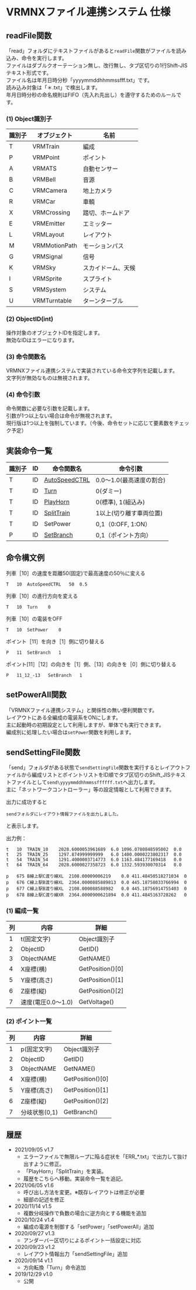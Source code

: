 # VRMNXファイル連携システム 仕様

## readFile関数
「read」フォルダにテキストファイルがあると`readFile`関数がファイルを読み込み、命令を実行します。  
ファイルはダブルクオーテーション無し、改行無し、タブ区切りの1行Shift-JISテキスト形式です。  
ファイル名は年月日時分秒「yyyymmddhhmmssfff.txt」です。  
読み込み対象は「＊.txt」で検出します。  
年月日時分秒の命名規則はFIFO（先入れ先出し）を遵守するためのルールです。  

### (1) Object識別子
| 識別子 | オブジェクト | 名前 |
| ------ | ---- | ---- |
| T | VRMTrain  | 編成 |
| P | VRMPoint  | ポイント |
| A | VRMATS    | 自動センサー |
| B | VRMBell   | 音源 |
| C | VRMCamera | 地上カメラ |
| R | VRMCar    | 車輌 |
| X | VRMCrossing   | 踏切、ホームドア |
| E | VRMEmitter    | エミッター |
| L | VRMLayout     | レイアウト |
| M | VRMMotionPath | モーションパス |
| G | VRMSignal | 信号 |
| K | VRMSky    | スカイドーム、天候 |
| I | VRMSprite | スプライト |
| S | VRMSystem | システム |
| U | VRMTurntable  | ターンターブル |

### (2) ObjectID(int)
操作対象のオブジェクトIDを指定します。  
無効なIDはエラーになります。  

### (3) 命令関数名
VRMNXファイル連携システムで実装されている命令文字列を記載します。  
文字列が無効なものは無視されます。

### (4) 命令引数
命令関数に必要な引数を記載します。  
引数が1つ以上ない場合は命令が無視されます。  
現行版は1つ以上を強制しています。（今後、命令セットに応じて要素数をチェック予定）

## 実装命令一覧
|識別子|ID|命令関数名|命令引数|
|--|--|--|--|
|T |ID|[AutoSpeedCTRL](https://vrmcloud.net/nx/script/script/train/AutoSpeedCTRL.html)|0.0～1.0(最高速度の割合)|
|T |ID|[Turn](https://vrmcloud.net/nx/script/script/train/Turn.html)|0(ダミー)|
|T |ID|[PlayHorn](https://vrmcloud.net/nx/script/script/train/PlayHorn.html)|0(標準), 1(組込み)|
|T |ID|[SplitTrain](https://vrmcloud.net/nx/script/script/train/SplitTrain.html)|1以上(切り離す車両位置)|
|T |ID|SetPower|0,1（0:OFF, 1:ON）|
|P |ID|[SetBranch](https://vrmcloud.net/nx/script/script/point/SetBranch.html)|0,1（ポイント方向）|

## 命令構文例
列車［10］の速度を距離50(固定)で最高速度の50％に変える
```
T	10	AutoSpeedCTRL	50	0.5
```
列車［10］の進行方向を変える
```
T	10	Turn	0
```
列車［10］の電装をOFF
```
T	10	SetPower	0
```
ポイント［11］を向き［1］側に切り替える
```
P	11	SetBranch	1
```
ポイント[11］［12］の向きを［1］側、［13］の向きを［0］側に切り替える
```
P	11_12_-13	SetBranch	1
```

## setPowerAll関数
「VRMNXファイル連携システム」と関係性の無い便利関数です。  
レイアウトにある全編成の電装系をONにします。  
主に起動時の初期設定として利用しますが、単体でも実行できます。  
編成別に処理したい場合は```setPower```関数を利用します。

## sendSettingFile関数
「send」フォルダがある状態で`sendSettingFile`関数を実行するとレイアウトファイルから編成リストとポイントリストをID順でタブ区切りのShift_JISテキストファイルとして`send\yyyymmddhhmmssffffff.txt`へ出力します。  
主に「ネットワークコントローラー」等の設定情報として利用できます。  

出力に成功すると
```
sendフォルダにレイアウト情報ファイルを出力しました。
```
と表示します。  

出力例：
```
t	10	TRAIN_10	2028.6000053961689	6.0	1096.0780848595002	0.0
t	25	TRAIN_25	1297.874999999999	6.0	1400.0000223802317	0.0
t	54	TRAIN_54	1291.4000003714773	6.0	1163.484177169418	0.0
t	64	TRAIN_64	2028.6000027358723	6.0	1332.593930070314	0.0

p	675	B線上駅C渡り線XL	2108.00009006219	0.0	411.48450518271034	0
p	676	C線上駅B渡り線XL	2364.0000885889813	0.0	445.18758033766994	0
p	677	C線上駅B渡り線XL	2108.000088588982	0.0	445.18756914755403	0
p	678	B線上駅C渡り線XR	2364.0000900621894	0.0	411.4845163728262	0
```

### (1) 編成一覧
| 列 | 内容 | 詳細 |
| ---- | ---- | ---- |
| 1 | t(固定文字) | Object識別子 |
| 2 | ObjectID    | GetID() |
| 3 | ObjectNAME  | GetNAME() |
| 4 | X座標(横)   | GetPosition()[0] |
| 5 | Y座標(高さ) | GetPosition()[1] |
| 6 | Z座標(縦)   | GetPosition()[2] |
| 7 | 速度(電圧0.0～1.0) | GetVoltage() |

### (2) ポイント一覧
| 列 | 内容 | 詳細 |
| ---- | ---- | ---- |
| 1 | p(固定文字) | Object識別子 |
| 2 | ObjectID    | GetID() |
| 3 | ObjectNAME  | GetNAME() |
| 4 | X座標(横)   | GetPosition()[0] |
| 5 | Y座標(高さ) | GetPosition()[1] |
| 6 | Z座標(縦)   | GetPosition()[2] |
| 7 | 分岐状態(0,1) | GetBranch() |

## 履歴
- 2021/09/05 v1.7
  - エラーファイルで無限ループに陥る症状を「ERR_*.txt」で出力して抜け出すように修正。
  - 「PlayHorn」「SplitTrain」を実装。
  - 履歴をこちらへ移動。実装命令一覧を追記。
- 2021/06/05 v1.6
  - 呼び出し方法を変更。※既存レイアウトは修正が必要
  - 細部の記述を修正
- 2020/11/14 v1.5
  - 複数分岐操作で負数の場合に逆方向とする機能を追加
- 2020/10/24 v1.4
  - 編成の電源を制御する「setPower」「setPowerAll」追加
- 2020/09/27 v1.3
  - アンダーバー区切りによるポイント一括設定に対応
- 2020/09/23 v1.2
  - レイアウト情報出力「sendSettingFile」追加
- 2020/09/14 v1.1
  - 方向転換「Turn」命令追加
- 2019/12/29 v1.0
  - 公開
